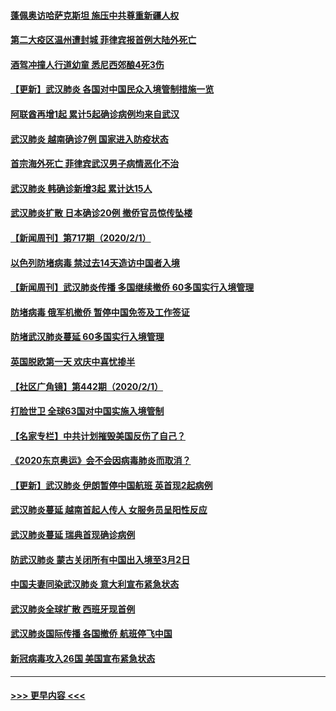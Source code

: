 #### [蓬佩奥访哈萨克斯坦 施压中共尊重新疆人权](../pages/prog202/a102767395.md?t=02030711) 
#### [第二大疫区温州遭封城 菲律宾报首例大陆外死亡](../pages/prog202/a102767388.md?t=02030711) 
#### [酒驾冲撞人行道幼童 悉尼西郊酿4死3伤](../pages/prog202/a102767238.md?t=02030711) 
#### [【更新】武汉肺炎 各国对中国民众入境管制措施一览](../pages/prog202/a102767170.md?t=02030711) 
#### [阿联酋再增1起 累计5起确诊病例均来自武汉](../pages/prog202/a102767207.md?t=02030711) 
#### [武汉肺炎 越南确诊7例 国家进入防疫状态](../pages/prog202/a102767186.md?t=02030711) 
#### [首宗海外死亡 菲律宾武汉男子病情恶化不治](../pages/prog202/a102767150.md?t=02030711) 
#### [武汉肺炎 韩确诊新增3起 累计达15人](../pages/prog202/a102767132.md?t=02030711) 
#### [武汉肺炎扩散 日本确诊20例 撤侨官员惊传坠楼](../pages/prog202/a102767109.md?t=02030711) 
#### [【新闻周刊】第717期（2020/2/1）](../pages/prog202/a102767114.md?t=02030711) 
#### [以色列防堵病毒 禁过去14天造访中国者入境](../pages/prog202/a102767091.md?t=02030711) 
#### [【新闻周刊】武汉肺炎传播 多国继续撤侨 60多国实行入境管理](../pages/prog202/a102767044.md?t=02030711) 
#### [防堵病毒 俄军机撤侨 暂停中国免签及工作签证](../pages/prog202/a102767084.md?t=02030711) 
#### [防堵武汉肺炎蔓延 60多国实行入境管理](../pages/prog202/a102766756.md?t=02030711) 
#### [英国脱欧第一天 欢庆中喜忧掺半](../pages/prog202/a102766971.md?t=02030711) 
#### [【社区广角镜】第442期（2020/2/1）](../pages/prog202/a102766826.md?t=02030711) 
#### [打脸世卫 全球63国对中国实施入境管制](../pages/prog202/a102766497.md?t=02030711) 
#### [【名家专栏】中共计划摧毁美国反伤了自己？](../pages/prog202/a102766174.md?t=02030711) 
#### [《2020东京奥运》会不会因病毒肺炎而取消？](../pages/prog202/a102766393.md?t=02030711) 
#### [【更新】武汉肺炎 伊朗暂停中国航班 英首现2起病例](../pages/prog202/a102758911.md?t=02030711) 
#### [武汉肺炎蔓延  越南首起人传人 女服务员呈阳性反应](../pages/prog202/a102766314.md?t=02030711) 
#### [武汉肺炎蔓延 瑞典首现确诊病例](../pages/prog202/a102766272.md?t=02030711) 
#### [防武汉肺炎 蒙古关闭所有中国出入境至3月2日](../pages/prog202/a102766187.md?t=02030711) 
#### [中国夫妻同染武汉肺炎 意大利宣布紧急状态](../pages/prog202/a102766160.md?t=02030711) 
#### [武汉肺炎全球扩散 西班牙现首例](../pages/prog202/a102766142.md?t=02030711) 
#### [武汉肺炎国际传播 各国撤侨 航班停飞中国](../pages/prog202/a102765851.md?t=02030711) 
#### [新冠病毒攻入26国 美国宣布紧急状态](../pages/prog202/a102766042.md?t=02030711) 

----
#### [ >>> 更早内容 <<< ](../indexes/prog202-earlier.md)
